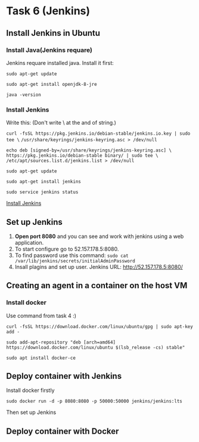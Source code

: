 # Task 6 (Jenkins)


## Install Jenkins in Ubuntu 

### Install Java(Jenkins requare)

Jenkins requare installed java. Install it first:

`sudo apt-get update`

`sudo apt-get install openjdk-8-jre`

`java -version`

### Install Jenkins

Write this:
(Don't write \ at the and of string.)

`curl -fsSL https://pkg.jenkins.io/debian-stable/jenkins.io.key | sudo tee \`
  `/usr/share/keyrings/jenkins-keyring.asc > /dev/null`

`echo deb [signed-by=/usr/share/keyrings/jenkins-keyring.asc] \`
  `https://pkg.jenkins.io/debian-stable binary/ | sudo tee \`
  `/etc/apt/sources.list.d/jenkins.list > /dev/null`

`sudo apt-get update`

`sudo apt-get install jenkins`

`sudo service jenkins status`

[Install Jenkins](https://www.jenkins.io/doc/book/installing/linux/#debianubuntu)

## Set up Jenkins

1. __Open port 8080__ and you can see and work with jenkins using a web application. 
2. To start configure go to 52.157.178.5:8080.
3. To find password use this command:
`sudo cat /var/lib/jenkins/secrets/initialAdminPassword`
4. Insall plagins and set up user.
Jenkins URL: http://52.157.178.5:8080/

## Сreating an agent in a container on the host VM

### Install docker 

Use command from task 4 :)

`curl -fsSL https://download.docker.com/linux/ubuntu/gpg | sudo apt-key add -`

`sudo add-apt-repository "deb [arch=amd64] https://download.docker.com/linux/ubuntu $(lsb_release -cs) stable"`

`sudo apt install docker-ce`

## Deploy container with Jenkins

Install docker firstly

`sudo docker run -d -p 8080:8080 -p 50000:50000 jenkins/jenkins:lts`

Then set up Jenkins

## Deploy container with Docker